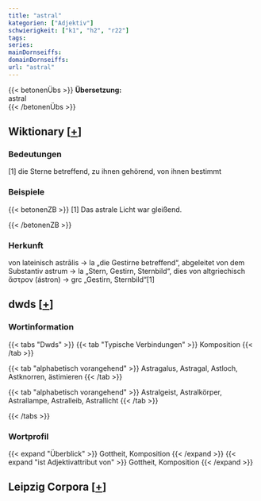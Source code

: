 ```yaml
---
title: "astral"
kategorien: ["Adjektiv"]
schwierigkeit: ["k1", "h2", "r22"]
tags:
series:
mainDornseiffs:
domainDornseiffs:
url: "astral"
---
```


{{< betonenÜbs >}}
**Übersetzung:**  
astral  
{{< /betonenÜbs >}}

## Wiktionary [[+](https://de.wiktionary.org/wiki/astral)]

### Bedeutungen
[1] die Sterne betreffend, zu ihnen gehörend, von ihnen bestimmt  

### Beispiele
{{< betonenZB >}}
[1] Das astrale Licht war gleißend.  

{{< /betonenZB >}}
### Herkunft
von lateinisch astrālis → la „die Gestirne betreffend“, abgeleitet von dem Substantiv astrum → la „Stern, Gestirn, Sternbild“, dies von altgriechisch ἄστρον (ástron) → grc „Gestirn, Sternbild“[1]  



## dwds [[+](https://www.dwds.de/wb/astral)]

### Wortinformation
{{< tabs "Dwds" >}}
{{< tab "Typische Verbindungen" >}}
Komposition
{{< /tab >}}

{{< tab "alphabetisch vorangehend" >}}
Astragalus, Astragal, Astloch, Astknorren, ästimieren
{{< /tab >}}

{{< tab "alphabetisch vorangehend" >}}
Astralgeist, Astralkörper, Astrallampe, Astralleib, Astrallicht
{{< /tab >}}

{{< /tabs >}}

### Wortprofil
{{< expand "Überblick" >}} Gottheit, Komposition {{< /expand >}}
{{< expand "ist Adjektivattribut von" >}} Gottheit, Komposition {{< /expand >}}

## Leipzig Corpora [[+](https://corpora.uni-leipzig.de/en/res?word=astral&corpusId=deu_newscrawl-public_2018)]

